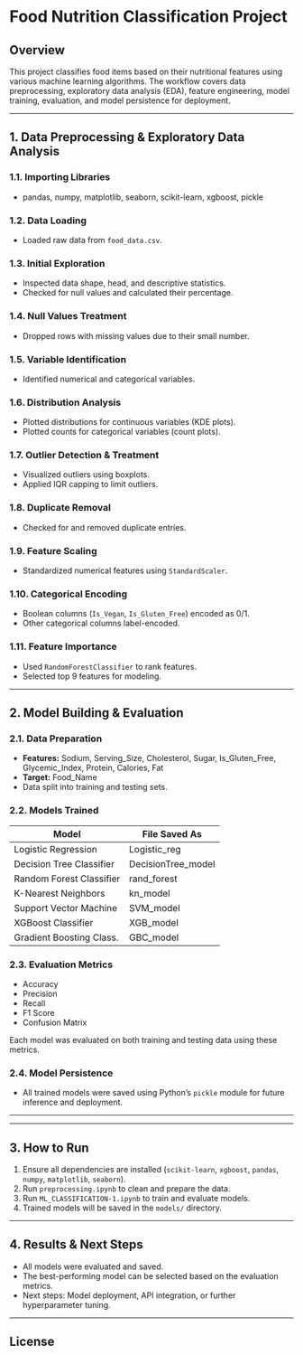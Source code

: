# Food Nutrition Classification Project

## Overview

This project classifies food items based on their nutritional features using various machine learning algorithms. The workflow covers data preprocessing, exploratory data analysis (EDA), feature engineering, model training, evaluation, and model persistence for deployment.

---

## 1. Data Preprocessing & Exploratory Data Analysis

### 1.1. Importing Libraries

- pandas, numpy, matplotlib, seaborn, scikit-learn, xgboost, pickle

### 1.2. Data Loading

- Loaded raw data from `food_data.csv`.

### 1.3. Initial Exploration

- Inspected data shape, head, and descriptive statistics.
- Checked for null values and calculated their percentage.

### 1.4. Null Values Treatment

- Dropped rows with missing values due to their small number.

### 1.5. Variable Identification

- Identified numerical and categorical variables.

### 1.6. Distribution Analysis

- Plotted distributions for continuous variables (KDE plots).
- Plotted counts for categorical variables (count plots).

### 1.7. Outlier Detection & Treatment

- Visualized outliers using boxplots.
- Applied IQR capping to limit outliers.

### 1.8. Duplicate Removal

- Checked for and removed duplicate entries.

### 1.9. Feature Scaling

- Standardized numerical features using `StandardScaler`.

### 1.10. Categorical Encoding

- Boolean columns (`Is_Vegan`, `Is_Gluten_Free`) encoded as 0/1.
- Other categorical columns label-encoded.

### 1.11. Feature Importance

- Used `RandomForestClassifier` to rank features.
- Selected top 9 features for modeling.

---

## 2. Model Building & Evaluation

### 2.1. Data Preparation

- **Features:** Sodium, Serving_Size, Cholesterol, Sugar, Is_Gluten_Free, Glycemic_Index, Protein, Calories, Fat
- **Target:** Food_Name
- Data split into training and testing sets.

### 2.2. Models Trained

| Model                     | File Saved As         |
|---------------------------|----------------------|
| Logistic Regression       | Logistic_reg         |
| Decision Tree Classifier  | DecisionTree_model   |
| Random Forest Classifier  | rand_forest          |
| K-Nearest Neighbors       | kn_model             |
| Support Vector Machine    | SVM_model            |
| XGBoost Classifier        | XGB_model            |
| Gradient Boosting Class.  | GBC_model            |

### 2.3. Evaluation Metrics

- Accuracy
- Precision
- Recall
- F1 Score
- Confusion Matrix

Each model was evaluated on both training and testing data using these metrics.

### 2.4. Model Persistence

- All trained models were saved using Python’s `pickle` module for future inference and deployment.

---


---

## 3. How to Run

1. Ensure all dependencies are installed (`scikit-learn`, `xgboost`, `pandas`, `numpy`, `matplotlib`, `seaborn`).
2. Run `preprocessing.ipynb` to clean and prepare the data.
3. Run `ML_CLASSIFICATION-1.ipynb` to train and evaluate models.
4. Trained models will be saved in the `models/` directory.

---

## 4. Results & Next Steps

- All models were evaluated and saved.
- The best-performing model can be selected based on the evaluation metrics.
- Next steps: Model deployment, API integration, or further hyperparameter tuning.

---

## License
